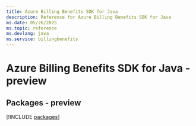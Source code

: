 ```yaml
---
title: Azure Billing Benefits SDK for Java
description: Reference for Azure Billing Benefits SDK for Java
ms.date: 05/26/2025
ms.topic: reference
ms.devlang: java
ms.service: billingbenefits
---
```

# Azure Billing Benefits SDK for Java - preview
## Packages - preview
[!INCLUDE [packages](billing-benefits-index.md)]